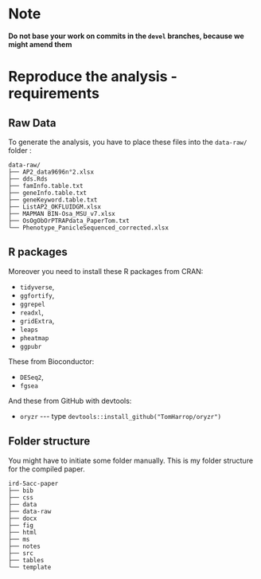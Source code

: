 # Note

**Do not base your work on commits in the `devel` branches, because we might amend them**

# Reproduce the analysis - requirements

## Raw Data

To generate the analysis, you have to place these files into the `data-raw/` folder :

```
data-raw/
├── AP2_data9696n°2.xlsx
├── dds.Rds
├── famInfo.table.txt
├── geneInfo.table.txt
├── geneKeyword.table.txt
├── ListAP2_OKFLUIDGM.xlsx
├── MAPMAN BIN-Osa_MSU_v7.xlsx
├── OsOgObOrPTRAPdata_PaperTom.txt
└── Phenotype_PanicleSequenced_corrected.xlsx
```

## R packages

Moreover you need to install these R packages from CRAN:

- `tidyverse`,
- `ggfortify`,
- `ggrepel`
- `readxl`,
- `gridExtra`,
- `leaps`
- `pheatmap`
- `ggpubr`

These from Bioconductor:

- `DESeq2`,
- `fgsea`

And these from GitHub with devtools:

- `oryzr` --- type `devtools::install_github("TomHarrop/oryzr")`

## Folder structure

You might have to initiate some folder manually. This is my folder structure for the compiled paper.

```
ird-5acc-paper
├── bib
├── css
├── data
├── data-raw
├── docx
├── fig
├── html
├── ms
├── notes
├── src
├── tables
└── template
```
